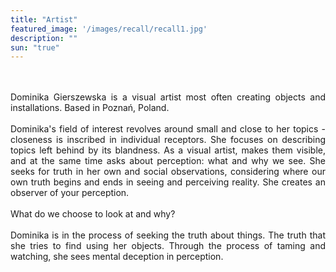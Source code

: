 ```yaml
---
title: "Artist"
featured_image: '/images/recall/recall1.jpg'
description: ""
sun: "true"
---
```

<div class="f5" style="text-align: justify">
<br>
<br>
Dominika Gierszewska is a&nbsp;visual artist most often creating objects and installations. Based in Poznań, Poland.
<br>
<br>
Dominika's field of interest revolves around small and close to her topics - closeness is inscribed in individual receptors. She focuses on describing
topics left behind by its blandness. As a&nbsp;visual artist, makes them visible, and at the same time asks about perception: what and why we see. She
seeks for truth in her own and social observations, considering where our own truth begins and ends in seeing and perceiving reality. She creates an
observer of your perception.
<br>
<br>
What do we choose to look at and why?
<br>
<br>
Dominika is in the process of seeking the truth about things. The truth that she tries to find using her objects. Through the process of taming and
watching, she sees mental deception in perception. 
<br>
<br>
</div>